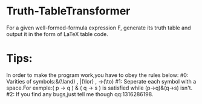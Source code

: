 # Truth-TableTransformer
For a given well-formed-formula expression F, generate its truth table and output it in the form of LaTeX table code.
# Tips:
In order to make the program work,you have to obey the rules below:
#0:
  Varities of symbols:&(\land) , |(\lor) , ->(\to)
#1:
  Seperate each symbol with a space.For exmple:( p -> q ) & ( q -> s ) is satisfied while (p->q)&(q->s) isn't.
#2:
  If you find any bugs,just tell me though qq:1316286198.
